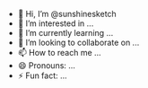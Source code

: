 - 👋 Hi, I’m @sunshinesketch
- 👀 I’m interested in ...
- 🌱 I’m currently learning ...
- 💞️ I’m looking to collaborate on ...
- 📫 How to reach me ...
- 😄 Pronouns: ...
- ⚡ Fun fact: ...

<!---
sunshinesketch/sunshinesketch is a ✨ special ✨ repository because its `README.md` (this file) appears on your GitHub profile.
You can click the Preview link to take a look at your changes.
--->
